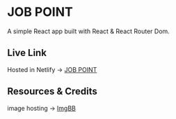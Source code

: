 # JOB POINT

A simple React app built with React & React Router Dom.

## Live Link
Hosted in Netlify -> [JOB POINT](https://visionary-platypus-1031bc.netlify.app/)

## Resources & Credits

image hosting -> [ImgBB](https://imgbb.com/)
